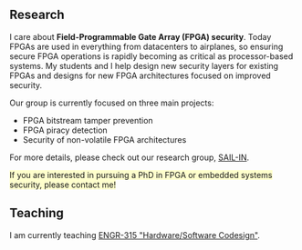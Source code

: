 ## Research

I care about **Field-Programmable Gate Array (FPGA) security**.  Today FPGAs are
used in everything from datacenters to airplanes, so ensuring secure FPGA
operations is rapidly becoming as critical as processor-based systems.  My
students and I help design new security layers for existing FPGAs and designs
for new FPGA architectures focused on improved security.

Our group is currently focused on three main projects: 

 * FPGA bitstream tamper prevention 
 * FPGA piracy detection
 * Security of non-volatile FPGA architectures

For more details, please check out our research group, [SAIL-IN](http://fpga.luddy.indiana.edu). 

<span style="background-color:#ffffcc"> If you are interested in pursuing a PhD
in FPGA or embedded systems security, please contact me!  </span>


## Teaching

I am currently teaching [ENGR-315 "Hardware/Software
Codesign"](https://engr315.github.io).  


